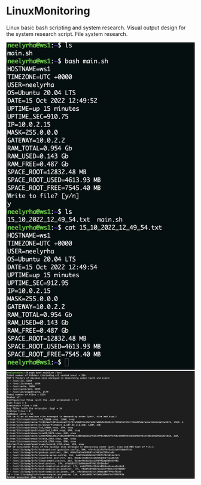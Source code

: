 # LinuxMonitoring

Linux basic bash scripting and system research.
Visual output design for the system research script.
File system research.

![screenshot1](./LinuxMonitoring/screenshot/02.png)
![screenshot2](./LinuxMonitoring/screenshot/05.png)

